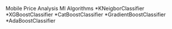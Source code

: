 Mobile Price Analysis
Ml Algorithms
*KNeigborClassifier
*XGBoostClassifier
*CatBoostClassifier
*GradientBoostClassifier
*AdaBoostClassifier

